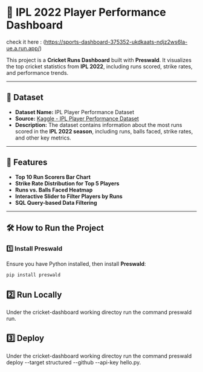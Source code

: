 # 🏏 IPL 2022 Player Performance Dashboard
check it here : (https://sports-dashboard-375352-ukdkaats-ndjz2ws6la-ue.a.run.app/)

This project is a **Cricket Runs Dashboard** built with **Preswald**. It visualizes the top cricket statistics from **IPL 2022**, including runs scored, strike rates, and performance trends.

---

## 📂 Dataset

- **Dataset Name:** IPL Player Performance Dataset  
- **Source:** [Kaggle - IPL Player Performance Dataset](https://www.kaggle.com/datasets/iamsouravbanerjee/ipl-player-performance-dataset)  
- **Description:** The dataset contains information about the most runs scored in the **IPL 2022 season**, including runs, balls faced, strike rates, and other key metrics.

---

## 🚀 Features

- **Top 10 Run Scorers Bar Chart**  
- **Strike Rate Distribution for Top 5 Players**  
- **Runs vs. Balls Faced Heatmap**  
- **Interactive Slider to Filter Players by Runs**  
- **SQL Query-based Data Filtering**  

---

## 🛠️ How to Run the Project

### 1️⃣ Install Preswald

Ensure you have Python installed, then install **Preswald**:

```bash
pip install preswald

```

## 2️⃣ Run Locally 
Under the cricket-dashboard working directoy run the command preswald run.


## 3️⃣ Deploy 
Under the cricket-dashboard working directoy run the command preswald deploy --target structured --github <your-github-username> --api-key <your-api-key> hello.py.

